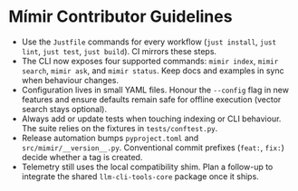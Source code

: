 # Mímir Contributor Guidelines

- Use the `Justfile` commands for every workflow (`just install`, `just lint`, `just test`,
  `just build`). CI mirrors these steps.
- The CLI now exposes four supported commands: `mimir index`, `mimir search`, `mimir ask`,
  and `mimir status`. Keep docs and examples in sync when behaviour changes.
- Configuration lives in small YAML files. Honour the `--config` flag in new features and
  ensure defaults remain safe for offline execution (vector search stays optional).
- Always add or update tests when touching indexing or CLI behaviour. The suite relies on
  the fixtures in `tests/conftest.py`.
- Release automation bumps `pyproject.toml` and `src/mimir/__version__.py`. Conventional
  commit prefixes (`feat:`, `fix:`) decide whether a tag is created.
- Telemetry still uses the local compatibility shim. Plan a follow-up to integrate the
  shared `llm-cli-tools-core` package once it ships.

